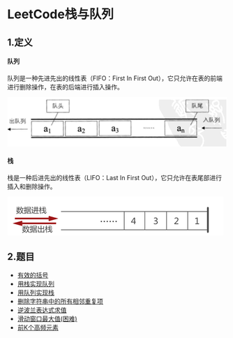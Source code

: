 # LeetCode栈与队列
## 1.定义
#### 队列
队列是一种先进先出的线性表（FIFO：First In First Out），它只允许在表的前端进行删除操作，在表的后端进行插入操作。

![](../pic/leetcode_stack/duilie.png)

#### 栈
栈是一种后进先出的线性表（LIFO：Last In First Out），它只允许在表尾部进行插入和删除操作。

![](../pic/leetcode_stack/stack.png)

## 2.题目
* [有效的括号](有效的括号.md)
* [用栈实现队列](用栈实现队列.md)
* [用队列实现栈](用队列实现栈.md)
* [删除字符串中的所有相邻重复项](删除字符串中的所有相邻重复项.md)
* [逆波兰表达式求值](逆波兰表达式求值.md)
* [滑动窗口最大值(困难)](滑动窗口最大值.md)
* [前K个高频元素](前K个高频元素.md)

<!--
2. [最小栈](最小栈.md)
3. [用队列实现栈](用队列实现栈.md)
4. [用栈实现队列](用栈实现队列.md)
5. [下一个更大元素1](下一个更大元素1.md)
6. [棒球比赛](棒球比赛.md)
7. [比较含退格的字符串](比较含退格的字符串.md)
8. [删除最外层的括号](删除最外层的括号.md)
9. [删除字符串中的所有相邻重复项](删除字符串中的所有相邻重复项.md)
10. [用栈操作构建数组](用栈操作构建数组.md)
11. [整理字符串](整理字符串.md)
12. [文件夹操作日志搜集器](文件夹操作日志搜集器.md)
-->

